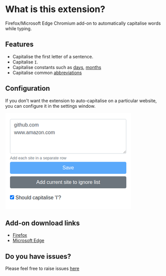 # What is this extension?

Firefox/Microsoft Edge Chromium add-on to automatically capitalise words while typing.

## Features

- Capitalise the first letter of a sentence.
- Capitalise `I`.
- Capitalise constants such as [days](src/constants.js#L1), [months](src/constants.js#L11)
- Capitalise common [abbreviations](src/constants.js#L24)

## Configuration

If you don't want the extension to auto-capitalise on a particular website, you can configure it in the settings window.

![Settings](imgs/settings.png)

## Add-on download links

- [Firefox](https://addons.mozilla.org/en-US/firefox/addon/auto-capitalise-sentence/)
- [Microsoft Edge](https://microsoftedge.microsoft.com/addons/detail/auto-capitalise-sentence/ifebcbphlfoifeajpbecncpgjflpbann)

## Do you have issues?

Please feel free to raise issues [here](https://github.com/hrai/auto-capitalise-extension/issues)
